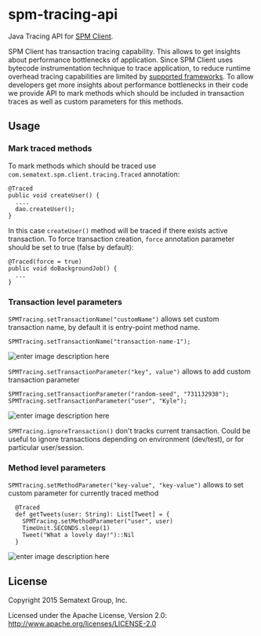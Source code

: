 # spm-tracing-api
Java Tracing API for [SPM Client](https://sematext.atlassian.net/wiki/display/PUBSPM/Transaction+Tracing). 


SPM Client has transaction tracing capability. This allows to get insights about performance bottlenecks of application. Since SPM Client uses bytecode instrumentation technique to trace application, to reduce runtime overhead tracing capabilities are limited by [supported frameworks](https://sematext.atlassian.net/wiki/display/PUBSPM/Transaction+Tracing#TransactionTracing-SupportedTechnologies). To allow developers get more insights about performance bottlenecks in their code we provide API to mark methods which should be included in transaction traces as well as custom parameters for this methods.

## Usage

### Mark traced methods

To mark methods which should be traced use `com.sematext.spm.client.tracing.Traced` annotation:

    @Traced
    public void createUser() {
      ....
      dao.createUser();
    }
   

In this case `createUser()` method will be traced if there exists active transaction. To force transaction creation, `force` annotation parameter should be set to true (false by default):

    @Traced(force = true)
    public void doBackgroundJob() {
      ...
    }
   
### Transaction level parameters

`SPMTracing.setTransactionName("customName")` allows set custom transaction name, by default it is entry-point method name. 

    SPMTracing.setTransactionName("transaction-name-1");

![enter image description here](http://i.imgur.com/N3MFyx6.png)

`SPMTracing.setTransactionParameter("key", value")` allows to add custom transaction parameter

    SPMTracing.setTransactionParameter("random-seed", "731132938");
    SPMTracing.setTransactionParameter("user", "Kyle");

![enter image description here](http://i.imgur.com/zGbrnig.png)

`SPMTracing.ignoreTransaction()` don't tracks current transaction. Could be useful to ignore transactions depending on environment (dev/test), or for particular user/session.

### Method level parameters

`SPMTracing.setMethodParameter("key-value", "key-value")` allows to set custom parameter for currently traced method

	  @Traced
	  def getTweets(user: String): List[Tweet] = {
	    SPMTracing.setMethodParameter("user", user)
	    TimeUnit.SECONDS.sleep(1)
	    Tweet("What a lovely day!")::Nil
	  }

![enter image description here](http://i.imgur.com/58OrB1x.png)


## License

Copyright 2015 Sematext Group, Inc.

Licensed under the Apache License, Version 2.0: http://www.apache.org/licenses/LICENSE-2.0
